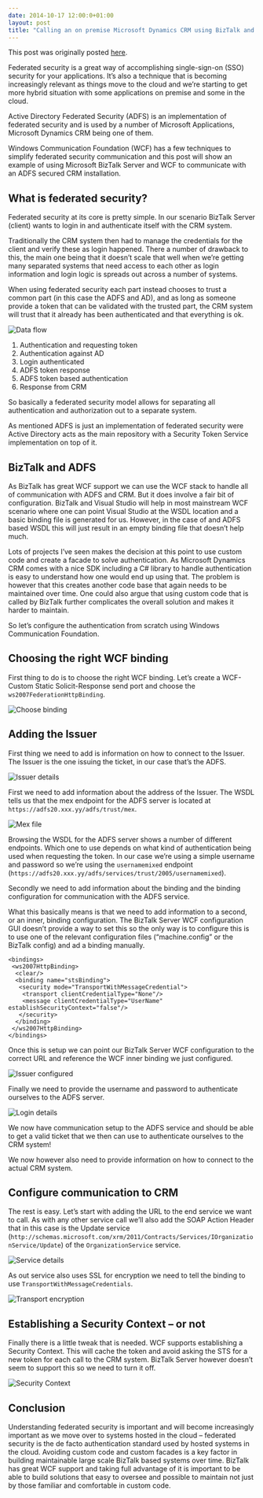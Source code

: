 ```yaml
---
date: 2014-10-17 12:00:0+01:00
layout: post
title: "Calling an on premise Microsoft Dynamics CRM using BizTalk and Active Directory Federated Security (ADFS)"
---
```

This post was originally posted [here](http://blog.ibiz-solutions.se/integration/calling-an-on-premise-microsoft-dynamics-crm-using-biztalk-and-active-directory-federated-security-adfs/).

Federated security is a great way of accomplishing single-sign-on (SSO) security for your applications. It’s also a technique that is becoming increasingly relevant as things move to the cloud and we’re starting to get more hybrid situation with some applications on premise and some in the cloud.

Active Directory Federated Security (ADFS) is an implementation of federated security and is used by a number of Microsoft Applications, Microsoft Dynamics CRM being one of them.

Windows Communication Foundation (WCF) has a few techniques to simplify federated security communication and this post will show an example of using Microsoft BizTalk Server and WCF to communicate with an ADFS secured CRM installation.

## What is federated security? ##
Federated security at its core is pretty simple. In our scenario BizTalk Server (client) wants to login in and authenticate itself with the CRM system.

Traditionally the CRM system then had to manage the credentials for the client and verify these as login happened. There a number of drawback to this, the main one being that it doesn’t scale that well when we’re getting many separated systems that need access to each other as login information and login logic is spreads out across a number of systems.

When using federated security each part instead chooses to trust a common part (in this case the ADFS and AD), and as long as someone provide a token that can be validated with the trusted part, the CRM system will trust that it already has been authenticated and that everything is ok.

![Data flow](https://cloud.githubusercontent.com/assets/1317734/4677004/35ce5cea-55e2-11e4-8283-91f8158ffbb2.png)

1. Authentication and requesting token
1. Authentication against AD
1. Login authenticated
1. ADFS token response
1. ADFS token based authentication
1. Response from CRM

So basically a federated security model allows for separating all authentication and authorization out to a separate system.

As mentioned ADFS is just an implementation of federated security were Active Directory acts as the main repository with a Security Token Service implementation on top of it.

## BizTalk and ADFS ##
As BizTalk has great WCF support we can use the WCF stack to handle all of communication with ADFS and CRM. But it does involve a fair bit of configuration. BizTalk and Visual Studio will help in most mainstream WCF scenario where one can point Visual Studio at the WSDL location and a basic binding file is generated for us. However, in the case of and ADFS based WSDL this will just result in an empty binding file that doesn’t help much.

Lots of projects I’ve seen makes the decision at this point to use custom code and create a facade to solve authentication. As Microsoft Dynamics CRM comes with a nice SDK including a C# library to handle authentication is easy to understand how one would end up using that. The problem is however that this creates another code base that again needs to be maintained over time. One could also argue that using custom code that is called by BizTalk further complicates the overall solution and makes it harder to maintain.

So let’s configure the authentication from scratch using Windows Communication Foundation.

## Choosing the right WCF binding ##
First thing to do is to choose the right WCF binding. Let’s create a WCF-Custom Static Solicit-Response send port and choose the `ws2007FederationHttpBinding`.

![Choose binding](https://cloud.githubusercontent.com/assets/1317734/4851310/55ef1c46-6071-11e4-95ad-fce44c84cf5a.png)

## Adding the Issuer ##
First thing we need to add is information on how to connect to the Issuer. The Issuer is the one issuing the ticket, in our case that’s the ADFS.

![Issuer details](https://cloud.githubusercontent.com/assets/1317734/4677021/615e582e-55e2-11e4-8a20-d412647a9a54.png)

First we need to add information about the address of the Issuer. The WSDL tells us that the mex endpoint for the ADFS server is located at `https://adfs20.xxx.yy/adfs/trust/mex`.

![Mex file](https://cloud.githubusercontent.com/assets/1317734/4677037/75a339c6-55e2-11e4-8bee-262b54497e53.png)

Browsing the WSDL for the ADFS server shows a number of different endpoints. Which one to use depends on what kind of authentication being used when requesting the token. In our case we’re using a simple username and password so we’re using the `usernamemixed` endpoint (`https://adfs20.xxx.yy/adfs/services/trust/2005/usernamemixed`).

Secondly we need to add information about the binding and the binding configuration for communication with the ADFS service.

What this basically means is that we need to add information to a second, or an inner, binding configuration. The BizTalk Server WCF configuration GUI doesn’t provide a way to set this so the only way is to configure this is to use one of the relevant configuration files (“machine.config” or the BizTalk config) and ad a binding manually.

    <bindings>
     <ws2007HttpBinding>
      <clear/>
      <binding name="stsBinding">
       <security mode="TransportWithMessageCredential">
        <transport clientCredentialType="None"/>
        <message clientCredentialType="UserName" establishSecurityContext="false"/>
       </security>
      </binding>
     </ws2007HttpBinding>
    </bindings>

Once this is setup we can point our BizTalk Server WCF configuration to the correct URL and reference the WCF inner binding we just configured.

![Issuer configured](https://cloud.githubusercontent.com/assets/1317734/4677048/8771fe58-55e2-11e4-9fb8-cdaea394039a.png)

Finally we need to provide the username and password to authenticate ourselves to the ADFS server.

![Login details](https://cloud.githubusercontent.com/assets/1317734/4677053/980b0d04-55e2-11e4-97d4-2c3a9befb553.png)

We now have communication setup to the ADFS service and should be able to get a valid ticket that we then can use to authenticate ourselves to the CRM system!

We now however also need to provide information on how to connect to the actual CRM system.

## Configure communication to CRM ##

The rest is easy. Let’s start with adding the URL to the end service we want to call. As with any other service call we’ll also add the SOAP Action Header that in this case is the Update service (`http://schemas.microsoft.com/xrm/2011/Contracts/Services/IOrganizationService/Update`) of the `OrganizationService` service.

![Service details](https://cloud.githubusercontent.com/assets/1317734/4677061/a975aab8-55e2-11e4-9727-1ffbd12e5132.png)

As out service also uses SSL for encryption we need to tell the binding to use `TransportWithMessageCredentials`.

![Transport encryption](https://cloud.githubusercontent.com/assets/1317734/4677066/bab52f7e-55e2-11e4-8c17-5c93dde94637.png)

## Establishing a Security Context – or not ##

Finally there is a little tweak that is needed. WCF supports establishing a Security Context. This will cache the token and avoid asking the STS for a new token for each call to the CRM system. BizTalk Server however doesn’t seem to support this so we need to turn it off.

![Security Context](https://cloud.githubusercontent.com/assets/1317734/4677070/cc96a416-55e2-11e4-942a-851427e242ea.png)

## Conclusion ##

Understanding federated security is important and will become increasingly important as we move over to systems hosted in the cloud – federated security is the de facto authentication standard used by hosted systems in the cloud. Avoiding custom code and custom facades is a key factor in building maintainable large scale BizTalk based systems over time. BizTalk has great WCF support and taking full advantage of it is important to be able to build solutions that easy to oversee and possible to maintain not just by those familiar and comfortable in custom code.
